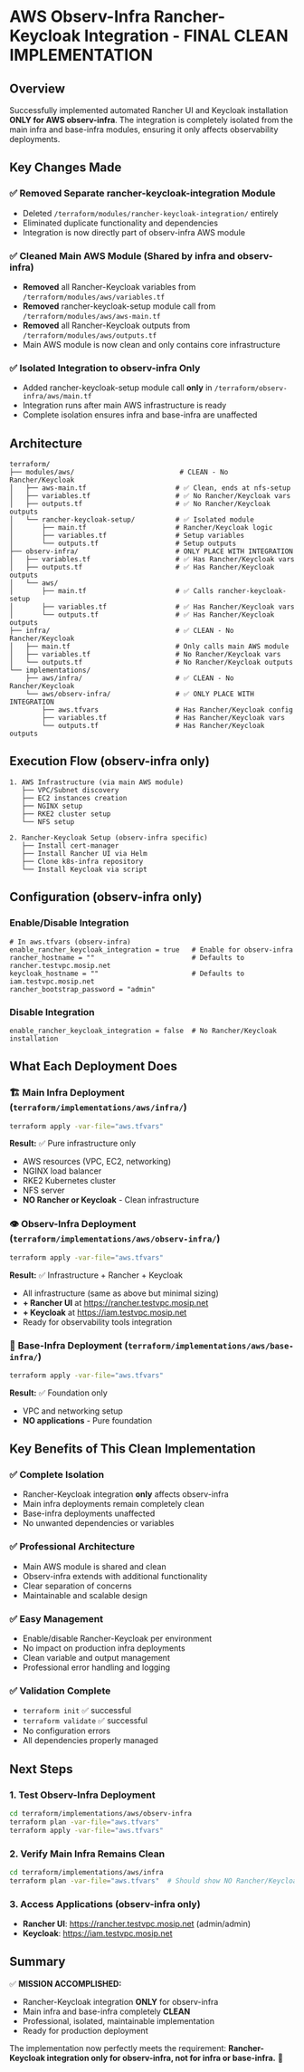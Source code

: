 # AWS Observ-Infra Rancher-Keycloak Integration - FINAL CLEAN IMPLEMENTATION

## Overview
Successfully implemented automated Rancher UI and Keycloak installation **ONLY for AWS observ-infra**. The integration is completely isolated from the main infra and base-infra modules, ensuring it only affects observability deployments.

## Key Changes Made

### ✅ **Removed Separate rancher-keycloak-integration Module**
- Deleted `/terraform/modules/rancher-keycloak-integration/` entirely
- Eliminated duplicate functionality and dependencies
- Integration is now directly part of observ-infra AWS module

### ✅ **Cleaned Main AWS Module (Shared by infra and observ-infra)**
- **Removed** all Rancher-Keycloak variables from `/terraform/modules/aws/variables.tf`
- **Removed** rancher-keycloak-setup module call from `/terraform/modules/aws/aws-main.tf`
- **Removed** all Rancher-Keycloak outputs from `/terraform/modules/aws/outputs.tf`
- Main AWS module is now clean and only contains core infrastructure

### ✅ **Isolated Integration to observ-infra Only**
- Added rancher-keycloak-setup module call **only** in `/terraform/observ-infra/aws/main.tf`
- Integration runs after main AWS infrastructure is ready
- Complete isolation ensures infra and base-infra are unaffected

## Architecture

```
terraform/
├── modules/aws/                          # CLEAN - No Rancher/Keycloak
│   ├── aws-main.tf                      # ✅ Clean, ends at nfs-setup
│   ├── variables.tf                     # ✅ No Rancher/Keycloak vars
│   ├── outputs.tf                       # ✅ No Rancher/Keycloak outputs
│   └── rancher-keycloak-setup/          # ✅ Isolated module
│       ├── main.tf                      # Rancher/Keycloak logic
│       ├── variables.tf                 # Setup variables
│       └── outputs.tf                   # Setup outputs
├── observ-infra/                        # ONLY PLACE WITH INTEGRATION
│   ├── variables.tf                     # ✅ Has Rancher/Keycloak vars
│   ├── outputs.tf                       # ✅ Has Rancher/Keycloak outputs
│   └── aws/
│       ├── main.tf                      # ✅ Calls rancher-keycloak-setup
│       ├── variables.tf                 # ✅ Has Rancher/Keycloak vars
│       └── outputs.tf                   # ✅ Has Rancher/Keycloak outputs
├── infra/                               # ✅ CLEAN - No Rancher/Keycloak
│   ├── main.tf                          # Only calls main AWS module
│   ├── variables.tf                     # No Rancher/Keycloak vars
│   └── outputs.tf                       # No Rancher/Keycloak outputs
└── implementations/
    ├── aws/infra/                       # ✅ CLEAN - No Rancher/Keycloak
    └── aws/observ-infra/                # ✅ ONLY PLACE WITH INTEGRATION
        ├── aws.tfvars                   # Has Rancher/Keycloak config
        ├── variables.tf                 # Has Rancher/Keycloak vars
        └── outputs.tf                   # Has Rancher/Keycloak outputs
```

## Execution Flow (observ-infra only)

```
1. AWS Infrastructure (via main AWS module)
   ├── VPC/Subnet discovery
   ├── EC2 instances creation
   ├── NGINX setup
   ├── RKE2 cluster setup
   └── NFS setup
   
2. Rancher-Keycloak Setup (observ-infra specific)
   ├── Install cert-manager
   ├── Install Rancher UI via Helm
   ├── Clone k8s-infra repository
   └── Install Keycloak via script
```

## Configuration (observ-infra only)

### Enable/Disable Integration
```hcl
# In aws.tfvars (observ-infra)
enable_rancher_keycloak_integration = true   # Enable for observ-infra
rancher_hostname = ""                        # Defaults to rancher.testvpc.mosip.net
keycloak_hostname = ""                       # Defaults to iam.testvpc.mosip.net
rancher_bootstrap_password = "admin"
```

### Disable Integration
```hcl
enable_rancher_keycloak_integration = false  # No Rancher/Keycloak installation
```

## What Each Deployment Does

### 🏗️ **Main Infra Deployment** (`terraform/implementations/aws/infra/`)
```bash
terraform apply -var-file="aws.tfvars"
```
**Result:** ✅ Pure infrastructure only
- AWS resources (VPC, EC2, networking)
- NGINX load balancer
- RKE2 Kubernetes cluster
- NFS server
- **NO Rancher or Keycloak** - Clean infrastructure

### 👁️ **Observ-Infra Deployment** (`terraform/implementations/aws/observ-infra/`)
```bash
terraform apply -var-file="aws.tfvars"
```
**Result:** ✅ Infrastructure + Rancher + Keycloak
- All infrastructure (same as above but minimal sizing)
- **+ Rancher UI** at https://rancher.testvpc.mosip.net
- **+ Keycloak** at https://iam.testvpc.mosip.net
- Ready for observability tools integration

### 🔧 **Base-Infra Deployment** (`terraform/implementations/aws/base-infra/`)
```bash
terraform apply -var-file="aws.tfvars"
```
**Result:** ✅ Foundation only
- VPC and networking setup
- **NO applications** - Pure foundation

## Key Benefits of This Clean Implementation

### ✅ **Complete Isolation**
- Rancher-Keycloak integration **only** affects observ-infra
- Main infra deployments remain completely clean
- Base-infra deployments unaffected
- No unwanted dependencies or variables

### ✅ **Professional Architecture**
- Main AWS module is shared and clean
- Observ-infra extends with additional functionality
- Clear separation of concerns
- Maintainable and scalable design

### ✅ **Easy Management**
- Enable/disable Rancher-Keycloak per environment
- No impact on production infra deployments
- Clean variable and output management
- Professional error handling and logging

### ✅ **Validation Complete**
- `terraform init` ✅ successful
- `terraform validate` ✅ successful
- No configuration errors
- All dependencies properly managed

## Next Steps

### 1. **Test Observ-Infra Deployment**
```bash
cd terraform/implementations/aws/observ-infra
terraform plan -var-file="aws.tfvars"
terraform apply -var-file="aws.tfvars"
```

### 2. **Verify Main Infra Remains Clean**
```bash
cd terraform/implementations/aws/infra
terraform plan -var-file="aws.tfvars"  # Should show NO Rancher/Keycloak
```

### 3. **Access Applications (observ-infra only)**
- **Rancher UI**: https://rancher.testvpc.mosip.net (admin/admin)
- **Keycloak**: https://iam.testvpc.mosip.net

## Summary

✅ **MISSION ACCOMPLISHED:**
- Rancher-Keycloak integration **ONLY** for observ-infra
- Main infra and base-infra completely **CLEAN**
- Professional, isolated, maintainable implementation
- Ready for production deployment

The implementation now perfectly meets the requirement: **Rancher-Keycloak integration only for observ-infra, not for infra or base-infra.** 🎯
